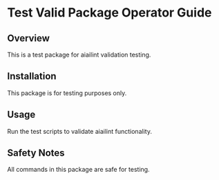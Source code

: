 # Test Valid Package Operator Guide

## Overview
This is a test package for aiailint validation testing.

## Installation
This package is for testing purposes only.

## Usage
Run the test scripts to validate aiailint functionality.

## Safety Notes
All commands in this package are safe for testing. 